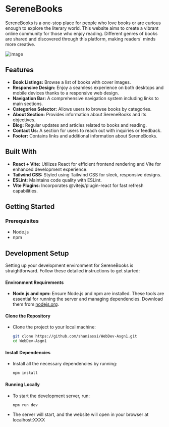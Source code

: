 # SereneBooks
SereneBooks is a one-stop place for people who love books or are curious enough to explore the literary world. This website aims to create a vibrant online community for those who enjoy reading. Different genres of books are shared and discovered through this platform, making readers' minds more creative.

![image](https://github.com/shaniassi/WebDev-Asgn1/assets/164065005/e977c89a-481d-4d07-a83a-2f28d626d768)


## Features
- **Book Listings:** Browse a list of books with cover images.
- **Responsive Design:** Enjoy a seamless experience on both desktops and mobile devices thanks to a responsive web design.
- **Navigation Bar:** A comprehensive navigation system including links to main sections.
- **Categories Selector:** Allows users to browse books by categories.
- **About Section:** Provides information about SereneBooks and its objectives.
- **Blog:** Regular updates and articles related to books and reading.
- **Contact Us:** A section for users to reach out with inquiries or feedback.
- **Footer:** Contains links and additional information about SereneBooks.

## Built With
- **React + Vite:** Utilizes React for efficient frontend rendering and Vite for enhanced development experience.
- **Tailwind CSS:** Styled using Tailwind CSS for sleek, responsive designs.
- **ESLint:** Maintains code quality with ESLint.
- **Vite Plugins:** Incorporates @vitejs/plugin-react for fast refresh capabilities.

## Getting Started

### Prerequisites

- Node.js
- npm

## Development Setup

Setting up your development environment for SereneBooks is straightforward. Follow these detailed instructions to get started:

#### Environment Requirements
- **Node.js and npm:** Ensure Node.js and npm are installed. These tools are essential for running the server and managing dependencies. Download them from [nodejs.org](https://nodejs.org/).

#### Clone the Repository
- Clone the project to your local machine:
  ```bash
  git clone https://github.com/shaniassi/WebDev-Asgn1.git
  cd WebDev-Asgn1

#### Install Dependencies
- Install all the necessary dependencies by running:
  ```bash
  npm install

#### Running Locally
- To start the development server, run:
  ```bash
  npm run dev
- The server will start, and the website will open in your browser at localhost:XXXX
